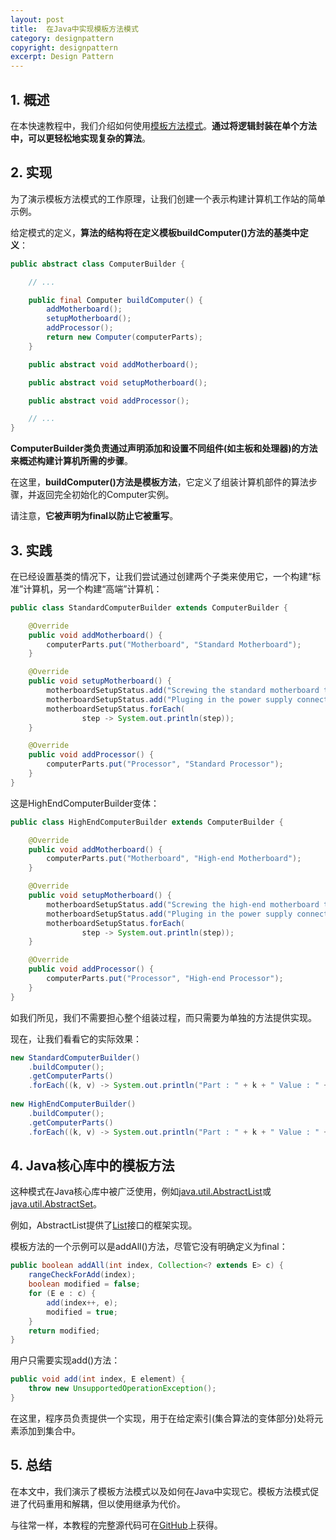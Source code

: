 ```yaml
---
layout: post
title:  在Java中实现模板方法模式
category: designpattern
copyright: designpattern
excerpt: Design Pattern
---
```


## 1. 概述

在本快速教程中，我们介绍如何使用[模板方法模式](https://en.wikipedia.org/wiki/Template_method_pattern)。**通过将逻辑封装在单个方法中，可以更轻松地实现复杂的算法**。

## 2. 实现

为了演示模板方法模式的工作原理，让我们创建一个表示构建计算机工作站的简单示例。

给定模式的定义，**算法的结构将在定义模板buildComputer()方法的基类中定义**：

```java
public abstract class ComputerBuilder {

    // ...

    public final Computer buildComputer() {
        addMotherboard();
        setupMotherboard();
        addProcessor();
        return new Computer(computerParts);
    }

    public abstract void addMotherboard();

    public abstract void setupMotherboard();

    public abstract void addProcessor();

    // ...
}
```

**ComputerBuilder类负责通过声明添加和设置不同组件(如主板和处理器)的方法来概述构建计算机所需的步骤**。

在这里，**buildComputer()方法是模板方法**，它定义了组装计算机部件的算法步骤，并返回完全初始化的Computer实例。

请注意，**它被声明为final以防止它被重写**。

## 3. 实践

在已经设置基类的情况下，让我们尝试通过创建两个子类来使用它，一个构建“标准”计算机，另一个构建“高端”计算机：

```java
public class StandardComputerBuilder extends ComputerBuilder {

    @Override
    public void addMotherboard() {
        computerParts.put("Motherboard", "Standard Motherboard");
    }

    @Override
    public void setupMotherboard() {
        motherboardSetupStatus.add("Screwing the standard motherboard to the case.");
        motherboardSetupStatus.add("Pluging in the power supply connectors.");
        motherboardSetupStatus.forEach(
                step -> System.out.println(step));
    }

    @Override
    public void addProcessor() {
        computerParts.put("Processor", "Standard Processor");
    }
}
```

这是HighEndComputerBuilder变体：

```java
public class HighEndComputerBuilder extends ComputerBuilder {

    @Override
    public void addMotherboard() {
        computerParts.put("Motherboard", "High-end Motherboard");
    }

    @Override
    public void setupMotherboard() {
        motherboardSetupStatus.add("Screwing the high-end motherboard to the case.");
        motherboardSetupStatus.add("Pluging in the power supply connectors.");
        motherboardSetupStatus.forEach(
                step -> System.out.println(step));
    }

    @Override
    public void addProcessor() {
        computerParts.put("Processor", "High-end Processor");
    }
}
```

如我们所见，我们不需要担心整个组装过程，而只需要为单独的方法提供实现。

现在，让我们看看它的实际效果：

```java
new StandardComputerBuilder()
    .buildComputer();
    .getComputerParts()
    .forEach((k, v) -> System.out.println("Part : " + k + " Value : " + v));
        
new HighEndComputerBuilder()
    .buildComputer();
    .getComputerParts()
    .forEach((k, v) -> System.out.println("Part : " + k + " Value : " + v));
```

## 4. Java核心库中的模板方法

这种模式在Java核心库中被广泛使用，例如[java.util.AbstractList](https://docs.oracle.com/en/java/javase/11/docs/api/java.base/java/util/AbstractList.html)或[java.util.AbstractSet](https://docs.oracle.com/en/java/javase/11/docs/api/java.base/java/util/AbstractSet.html)。

例如，AbstractList提供了[List](https://docs.oracle.com/en/java/javase/11/docs/api/java.base/java/util/List.html)接口的框架实现。

模板方法的一个示例可以是addAll()方法，尽管它没有明确定义为final：

```java
public boolean addAll(int index, Collection<? extends E> c) {
    rangeCheckForAdd(index);
    boolean modified = false;
    for (E e : c) {
        add(index++, e);
        modified = true;
    }
    return modified;
}
```

用户只需要实现add()方法：

```java
public void add(int index, E element) {
    throw new UnsupportedOperationException();
}
```

在这里，程序员负责提供一个实现，用于在给定索引(集合算法的变体部分)处将元素添加到集合中。

## 5. 总结

在本文中，我们演示了模板方法模式以及如何在Java中实现它。模板方法模式促进了代码重用和解耦，但以使用继承为代价。

与往常一样，本教程的完整源代码可在[GitHub](https://github.com/tuyucheng7/taketoday-tutorial4j/tree/master/design-patterns-modules)上获得。